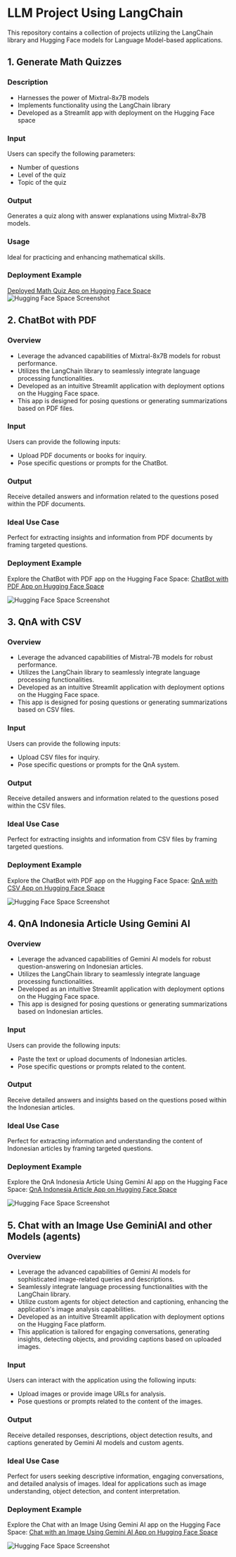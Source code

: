 # LLM Project Using LangChain

This repository contains a collection of projects utilizing the LangChain library and Hugging Face models for Language Model-based applications.

## 1. Generate Math Quizzes

### Description

- Harnesses the power of Mixtral-8x7B models
- Implements functionality using the LangChain library
- Developed as a Streamlit app with deployment on the Hugging Face space

### Input

Users can specify the following parameters:

- Number of questions
- Level of the quiz
- Topic of the quiz

### Output

Generates a quiz along with answer explanations using Mixtral-8x7B models.

### Usage

Ideal for practicing and enhancing mathematical skills.

### Deployment Example

[Deployed Math Quiz App on Hugging Face Space](https://huggingface.co/spaces/LuckRafly/LLM-Generate-Math_Quiz)
![Hugging Face Space Screenshot](https://github.com/RaflyQowi/LLM-LangChain-Project/blob/main/Generate%20Math%20Quiz/image/generate%20math%20question%202.png)

## 2. ChatBot with PDF

### Overview

- Leverage the advanced capabilities of Mixtral-8x7B models for robust performance.
- Utilizes the LangChain library to seamlessly integrate language processing functionalities.
- Developed as an intuitive Streamlit application with deployment options on the Hugging Face space.
- This app is designed for posing questions or generating summarizations based on PDF files.

### Input

Users can provide the following inputs:

- Upload PDF documents or books for inquiry.
- Pose specific questions or prompts for the ChatBot.

### Output

Receive detailed answers and information related to the questions posed within the PDF documents.

### Ideal Use Case

Perfect for extracting insights and information from PDF documents by framing targeted questions.

### Deployment Example

Explore the ChatBot with PDF app on the Hugging Face Space:
[ChatBot with PDF App on Hugging Face Space](https://huggingface.co/spaces/LuckRafly/ChatBot-PDF)

![Hugging Face Space Screenshot](https://github.com/RaflyQowi/LLM-LangChain-Project/blob/main/ChatBot%20Using%20Multiple%20PDF/documentation/huggingface%20deployment.png)

## 3. QnA with CSV

### Overview

- Leverage the advanced capabilities of Mistral-7B models for robust performance.
- Utilizes the LangChain library to seamlessly integrate language processing functionalities.
- Developed as an intuitive Streamlit application with deployment options on the Hugging Face space.
- This app is designed for posing questions or generating summarizations based on CSV files.

### Input

Users can provide the following inputs:

- Upload CSV files for inquiry.
- Pose specific questions or prompts for the QnA system.

### Output

Receive detailed answers and information related to the questions posed within the CSV files.

### Ideal Use Case

Perfect for extracting insights and information from CSV files by framing targeted questions.

### Deployment Example

Explore the ChatBot with PDF app on the Hugging Face Space:
[QnA with CSV App on Hugging Face Space](https://huggingface.co/spaces/LuckRafly/QnA-with-CSV)

![Hugging Face Space Screenshot](https://github.com/RaflyQowi/LLM-LangChain-Project/blob/main/QnA%20with%20CSV/document/Hugging%20Face%20Deployment.png)

## 4. QnA Indonesia Article Using Gemini AI

### Overview

- Leverage the advanced capabilities of Gemini AI models for robust question-answering on Indonesian articles.
- Utilizes the LangChain library to seamlessly integrate language processing functionalities.
- Developed as an intuitive Streamlit application with deployment options on the Hugging Face space.
- This app is designed for posing questions or generating summarizations based on Indonesian articles.

### Input

Users can provide the following inputs:

- Paste the text or upload documents of Indonesian articles.
- Pose specific questions or prompts related to the content.

### Output

Receive detailed answers and insights based on the questions posed within the Indonesian articles.

### Ideal Use Case

Perfect for extracting information and understanding the content of Indonesian articles by framing targeted questions.

### Deployment Example

Explore the QnA Indonesia Article Using Gemini AI app on the Hugging Face Space:
[QnA Indonesia Article App on Hugging Face Space](https://huggingface.co/spaces/LuckRafly/QnA-Indonesia-Article-GeminiAI)

![Hugging Face Space Screenshot](https://github.com/RaflyQowi/LLM-LangChain-Project/blob/main/QnA%20Indonesia%20Article%20Using%20Gemini%20AI/documentation/deployment_huggingface.png)

## 5. Chat with an Image Use GeminiAI and other Models (agents)

### Overview

- Leverage the advanced capabilities of Gemini AI models for sophisticated image-related queries and descriptions.
- Seamlessly integrate language processing functionalities with the LangChain library.
- Utilize custom agents for object detection and captioning, enhancing the application's image analysis capabilities.
- Developed as an intuitive Streamlit application with deployment options on the Hugging Face platform.
- This application is tailored for engaging conversations, generating insights, detecting objects, and providing captions based on uploaded images.

### Input

Users can interact with the application using the following inputs:

- Upload images or provide image URLs for analysis.
- Pose questions or prompts related to the content of the images.

### Output

Receive detailed responses, descriptions, object detection results, and captions generated by Gemini AI models and custom agents.

### Ideal Use Case

Perfect for users seeking descriptive information, engaging conversations, and detailed analysis of images. Ideal for applications such as image understanding, object detection, and content interpretation.

### Deployment Example

Explore the Chat with an Image Using Gemini AI app on the Hugging Face Space:
[Chat with an Image Using Gemini AI App on Hugging Face Space](https://huggingface.co/spaces/LuckRafly/Chat-with-an-Image-GeminiAI)

![Hugging Face Space Screenshot](https://example.com/your-screenshot-image.png)
